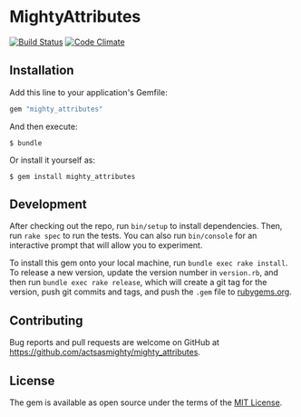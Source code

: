 # MightyAttributes

[![Build Status](https://travis-ci.org/actsasmighty/mighty_attributes.svg?branch=master)](https://travis-ci.org/actsasmighty/mighty_attributes)
[![Code Climate](https://codeclimate.com/github/actsasmighty/mighty_attributes/badges/gpa.svg)](https://codeclimate.com/github/actsasmighty/mighty_attributes)

## Installation

Add this line to your application's Gemfile:

```ruby
gem "mighty_attributes"
```

And then execute:

    $ bundle

Or install it yourself as:

    $ gem install mighty_attributes

## Development

After checking out the repo, run `bin/setup` to install dependencies. Then, run `rake spec` to run the tests. You can also run `bin/console` for an interactive prompt that will allow you to experiment.

To install this gem onto your local machine, run `bundle exec rake install`. To release a new version, update the version number in `version.rb`, and then run `bundle exec rake release`, which will create a git tag for the version, push git commits and tags, and push the `.gem` file to [rubygems.org](https://rubygems.org).

## Contributing

Bug reports and pull requests are welcome on GitHub at https://github.com/actsasmighty/mighty_attributes.

## License

The gem is available as open source under the terms of the [MIT License](http://opensource.org/licenses/MIT).
